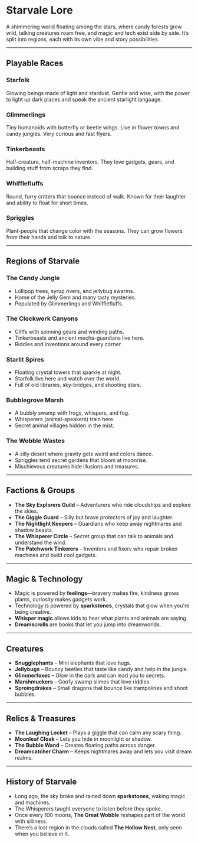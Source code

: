 # Starvale Lore

A shimmering world floating among the stars, where candy forests grow wild, talking creatures roam free, and magic and tech exist side by side. It’s split into regions, each with its own vibe and story possibilities.

---

## Playable Races

### Starfolk
Glowing beings made of light and stardust. Gentle and wise, with the power to light up dark places and speak the ancient starlight language.

### Glimmerlings
Tiny humanoids with butterfly or beetle wings. Live in flower towns and candy jungles. Very curious and fast flyers.

### Tinkerbeasts
Half-creature, half-machine inventors. They love gadgets, gears, and building stuff from scraps they find.

### Whifflefluffs
Round, furry critters that bounce instead of walk. Known for their laughter and ability to float for short times.

### Spriggles
Plant-people that change color with the seasons. They can grow flowers from their hands and talk to nature.

---

## Regions of Starvale

### The Candy Jungle
- Lollipop trees, syrup rivers, and jellybug swarms.  
- Home of the Jelly Gem and many tasty mysteries.  
- Populated by Glimmerlings and Whifflefluffs.

### The Clockwork Canyons
- Cliffs with spinning gears and winding paths.  
- Tinkerbeasts and ancient mecha-guardians live here.  
- Riddles and inventions around every corner.

### Starlit Spires
- Floating crystal towers that sparkle at night.  
- Starfolk live here and watch over the world.  
- Full of old libraries, sky-bridges, and shooting stars.

### Bubblegrove Marsh
- A bubbly swamp with frogs, whispers, and fog.  
- Whisperers (animal-speakers) train here.  
- Secret animal villages hidden in the mist.

### The Wobble Wastes
- A silly desert where gravity gets weird and colors dance.  
- Spriggles tend secret gardens that bloom at moonrise.  
- Mischievous creatures hide illusions and treasures.

---

## Factions & Groups

- **The Sky Explorers Guild** – Adventurers who ride cloudships and explore the skies.  
- **The Giggle Guard** – Silly but brave protectors of joy and laughter.  
- **The Nightlight Keepers** – Guardians who keep away nightmares and shadow beasts.  
- **The Whisperer Circle** – Secret group that can talk to animals and understand the wind.  
- **The Patchwork Tinkerers** – Inventors and fixers who repair broken machines and build cool gadgets.

---

## Magic & Technology

- Magic is powered by **feelings**—bravery makes fire, kindness grows plants, curiosity makes gadgets work.  
- Technology is powered by **sparkstones**, crystals that glow when you're being creative.  
- **Whisper magic** allows kids to hear what plants and animals are saying.  
- **Dreamscrolls** are books that let you jump into dreamworlds.

---

## Creatures

- **Snugglephants** – Mini elephants that love hugs.  
- **Jellybugs** – Bouncy beetles that taste like candy and help in the jungle.  
- **Glimmerfoxes** – Glow in the dark and can lead you to secrets.  
- **Marshmuckers** – Goofy swamp slimes that love riddles.  
- **Sproingdrakes** – Small dragons that bounce like trampolines and shoot bubbles.

---

## Relics & Treasures

- **The Laughing Locket** – Plays a giggle that can calm any scary thing.  
- **Moonleaf Cloak** – Lets you hide in moonlight or shadow.  
- **The Bubble Wand** – Creates floating paths across danger.  
- **Dreamcatcher Charm** – Keeps nightmares away and lets you visit dream realms.

---

## History of Starvale

- Long ago, the sky broke and rained down **sparkstones**, waking magic and machines.  
- The Whisperers taught everyone to listen before they spoke.  
- Once every 100 moons, **The Great Wobble** reshapes part of the world with silliness.  
- There’s a lost region in the clouds called **The Hollow Nest**, only seen when you believe in it.